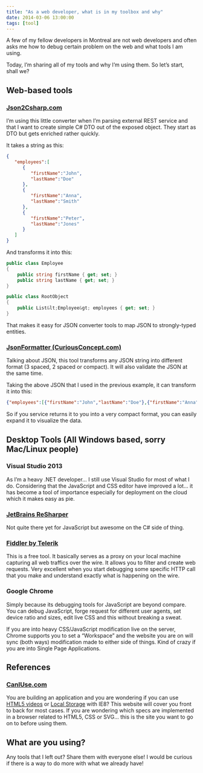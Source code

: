 ```yaml
---
title: "As a web developer, what is in my toolbox and why"
date: 2014-03-06 13:00:00
tags: [tool]
---
```


A few of my fellow developers in Montreal are not web developers and often asks me how to debug certain problem on the web and what tools I am using.

Today, I’m sharing all of my tools and why I’m using them. So let’s start, shall we?

## Web-based tools

### [Json2Csharp.com](http://json2csharp.com/)

I’m using this little converter when I’m parsing external REST service and that I want to create simple C# DTO out of the exposed object. They start as DTO but gets enriched rather quickly.

It takes a string as this:
```json
{
   "employees":[
      {
         "firstName":"John",
         "lastName":"Doe"
      },
      {
         "firstName":"Anna",
         "lastName":"Smith"
      },
      {
         "firstName":"Peter",
         "lastName":"Jones"
      }
   ]
}
```

And transforms it into this:

```cs
public class Employee
{
    public string firstName { get; set; }
    public string lastName { get; set; }
}

public class RootObject
{
    public List&lt;Employee&gt; employees { get; set; }
}
```

That makes it easy for JSON converter tools to map JSON to strongly-typed entities.

### [JsonFormatter (CuriousConcept.com)](http://jsonformatter.curiousconcept.com/)

Talking about JSON, this tool transforms any JSON string into different format (3 spaced, 2 spaced or compact). It will also validate the JSON at the same time.

Taking the above JSON that I used in the previous example, it can transform it into this:
```json
{"employees":[{"firstName":"John","lastName":"Doe"},{"firstName":"Anna","lastName":"Smith"},{"firstName":"Peter","lastName":"Jones"}]}
```

So if you service returns it to you into a very compact format, you can easily expand it to visualize the data.

## Desktop Tools (All Windows based, sorry Mac/Linux people)

### Visual Studio 2013

As I’m a heavy .NET developer… I still use Visual Studio for most of what I do. Considering that the JavaScript and CSS editor have improved a lot… it has become a tool of importance especially for deployment on the cloud which it makes easy as pie.

### [JetBrains ReSharper](http://www.jetbrains.com/resharper/)

Not quite there yet for JavaScript but awesome on the C# side of thing.

### [Fiddler by Telerik](http://www.telerik.com/fiddler)

This is a free tool. It basically serves as a proxy on your local machine capturing all web traffics over the wire. It allows you to filter and create web requests. Very excellent when you start debugging some specific HTTP call that you make and understand exactly what is happening on the wire.

### Google Chrome

Simply because its debugging tools for JavaScript are beyond compare. You can debug JavaScript, forge request for different user agents, set device ratio and sizes, edit live CSS and this without breaking a sweat. 

If you are into heavy CSS/JavaScript modification live on the server, Chrome supports you to set a “Workspace” and the website you are on will sync (both ways) modification made to either side of things. Kind of crazy if you are into Single Page Applications.

## References

### [CanIUse.com](http://caniuse.com)

You are building an application and you are wondering if you can use [HTML5 videos](http://caniuse.com/#feat=video) or [Local Storage](http://caniuse.com/#feat=namevalue-storage) with IE8? This website will cover you front to back for most cases. If you are wondering which specs are implemented in a browser related to HTML5, CSS or SVG… this is the site you want to go on to before using them.

## What are you using?

Any tools that I left out? Share them with everyone else! I would be curious if there is a way to do more with what we already have!
